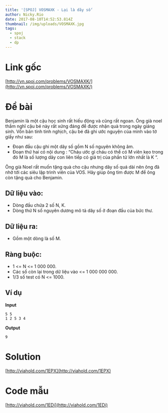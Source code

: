 ```yaml
---
title: '[SPOJ] VOSMAXK - Lại là dãy số'
author: Nicky.Rio
date: 2017-08-10T14:52:53.814Z
thumbnail: /img/uploads/VOSMAXK.jpg
tags:
  - spoj
  - stack
  - dp
---
```

# Link gốc
[http://vn.spoj.com/problems/VOSMAXK/](http://vn.spoj.com/problems/VOSMAXK/)
# Đề bài
Benjamin là một cậu học sinh rất hiếu động và cũng rất ngoan. Ông già noel thầm nghĩ cậu bé này rất xứng đáng để được nhận quà trong ngày giáng sinh. Vốn bản tính tinh nghịch, cậu bé đã ghi ước nguyện của mình vào tờ giấy như sau:

* Đoạn đầu cậu ghi một dãy số gồm N số nguyên không âm.
* Đoạn thứ hai có nội dung : “Cháu ước gì cháu có thể có M viên kẹo trong đó M là số lượng dãy con liên tiếp có giá trị của phần tử lớn nhất là K “.

Ông già Noel rất muốn tặng quà cho cậu nhưng dãy số quá dài nên ông đã nhờ tới các siêu lập trình viên của VOS. Hãy giúp ông tìm được M để ông còn tặng quà cho Benjamin.

## Dữ liệu vào:

* Dòng đầu chứa 2 số N, K.
* Dòng thứ N số nguyên dương mô tả dãy số ở đoạn đầu của bức thư.

## Dữ liệu ra:

* Gồm một dòng là số M.

## Ràng buộc:

* 1 &lt;= N &lt;= 1 000 000.
* Các số còn lại trong dữ liệu vào &lt;= 1 000 000 000.
* 1/3 số test có N &lt;= 1000.

## Ví dụ
**Input**
```
5 5
1 2 5 3 4
```
**Output**
```
9
```

# Solution
[http://viahold.com/1EPX](http://viahold.com/1EPX)
# Code mẫu
[http://viahold.com/1EDi](http://viahold.com/1EDi)



